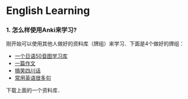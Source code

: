 # English Learning

### 1. 怎么样使用Anki来学习?

刚开始可以使用其他人做好的资料库（牌组）来学习．下面是4个做好的牌组：

- [一个日语50音图学习库](http://p7kw4862s.bkt.clouddn.com/01_japanese.apkg)
- [一篇作文](http://p7kw4862s.bkt.clouddn.com/02_apologize.apkg)
- [搞笑四川话](http://p7kw4862s.bkt.clouddn.com/03_%E6%8E%A8%E8%8D%90%E4%BF%A1.apkg)
- [常用英语很多句](http://p7kw4862s.bkt.clouddn.com/04_English_8K.apkg)

下载上面的一个资料库．
